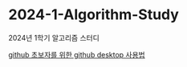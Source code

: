 # 2024-1-Algorithm-Study


2024년 1학기 알고리즘 스터디


[github 초보자를 위한 github desktop 사용법](https://www.notion.so/993232b08e7b4c629dddb3ebed6b2cc4?pvs=4)
